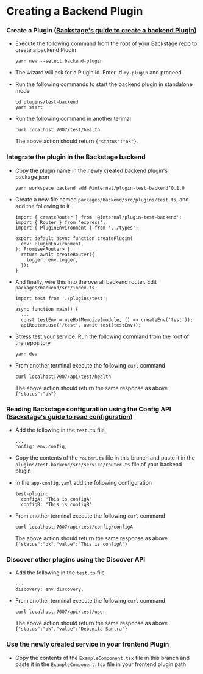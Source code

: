 # Creating a Backend Plugin


### Create a Plugin ([Backstage's guide to create a backend Plugin](https://backstage.io/docs/plugins/backend-plugin))

- Execute the following command from the root of your Backstage repo to create a backend Plugin

  ```
  yarn new --select backend-plugin
  ```

- The wizard will ask for a Plugin id. Enter Id `my-plugin` and proceed

- Run the following commands to start the backend plugin in standalone mode

  ```
  cd plugins/test-backend
  yarn start
  ```

- Run the following command in another terimal

  ```
  curl localhost:7007/test/health
  ```

  The above action should return `{"status":"ok"}`.


### Integrate the plugin in the Backstage backend

- Copy the plugin name in the newly created backend plugin's package.json

  ```
  yarn workspace backend add @internal/plugin-test-backend^0.1.0
  ```

- Create a new file named `packages/backend/src/plugins/test.ts`, and add the following to it

  ```tsx title=test.ts
  import { createRouter } from '@internal/plugin-test-backend';
  import { Router } from 'express';
  import { PluginEnvironment } from '../types';

  export default async function createPlugin(
    env: PluginEnvironment,
  ): Promise<Router> {
    return await createRouter({
      logger: env.logger,
    });
  }
  ```

- And finally, wire this into the overall backend router. Edit `packages/backend/src/index.ts`

  ```tsx title=index.ts
  import test from './plugins/test';
  ...
  async function main() {
    ...
    const testEnv = useHotMemoize(module, () => createEnv('test'));
    apiRouter.use('/test', await test(testEnv));
  ```

- Stress test your service. Run the following command from the root of the repository

  ```
  yarn dev
  ```

- From another terminal execute the following `curl` command

  ```
  curl localhost:7007/api/test/health
  ```

  The above action should return the same response as above `{"status":"ok"}`


### Reading Backstage configuration using the Config API ([Backstage's guide to read configuration](https://backstage.io/docs/conf/reading))

- Add the following in the `test.ts` file

  ```
  ...
  config: env.config,
  ```

- Copy the contents of the `router.ts` file in this branch and paste it in the `plugins/test-backend/src/service/router.ts` file of your backend plugin

- In the  `app-config.yaml` add the following configuration

  ```
  test-plugin:
    configA: "This is configA"
    configB: "This is configB"

  ```

- From another terminal execute the following `curl` command

  ```
  curl localhost:7007/api/test/config/configA
  ```

  The above action should return the same response as above `{"status":"ok","value":"This is configA"}`


### Discover other plugins using the Discover API

- Add the following in the `test.ts` file

  ```
  ...
  discovery: env.discovery,
  ```

- From another terminal execute the following `curl` command

  ```
  curl localhost:7007/api/test/user
  ```

  The above action should return the same response as above `{"status":"ok","value":"Debsmita Santra"}`


### Use the newly created service in your frontend Plugin

- Copy the contents of the `ExampleComponent.tsx` file in this branch and paste it in the `ExampleComponent.tsx` file in your frontend plugin path

